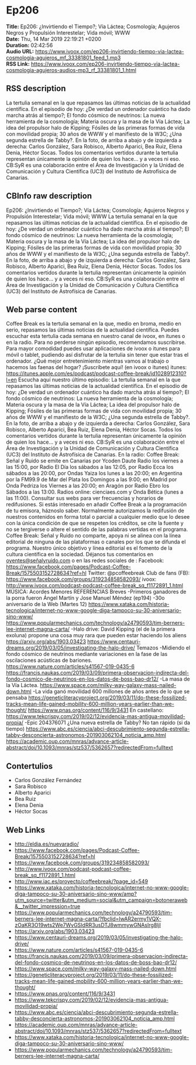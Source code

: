 # Ep206  
**Title:** Ep206: ¿Invirtiendo el Tiempo?; Vía Láctea; Cosmología; Agujeros Negros y Propulsión Interestelar; Vida móvil; WWW  
**Date:** Thu, 14 Mar 2019 22:19:21 +0200  
**Duration:** 02:42:56  
**Audio URL:** https://www.ivoox.com/ep206-invirtiendo-tiempo-via-lactea-cosmologia-agujeros_mf_33381801_feed_1.mp3  
**RSS Link:** https://www.ivoox.com/ep206-invirtiendo-tiempo-via-lactea-cosmologia-agujeros-audios-mp3_rf_33381801_1.html  

## RSS description
La tertulia semanal en la que repasamos las últimas noticias de la actualidad científica. En el episodio de hoy: ¿De verdad un ordenador cuántico ha dado marcha atrás al tiempo?; El fondo cósmico de neutrinos: La nueva herramienta de la cosmología; Materia oscura y la masa de la Vía Láctea; La idea del propulsor halo de Kipping; Fósiles de las primeras formas de vida con movilidad propia; 30 años de WWW y el manifiesto de la W3C; ¿Una segunda estrella de Tabby?. En la foto, de arriba a abajo y de izquierda a derecha: Carlos González, Sara Robisco, Alberto Aparici, Bea Ruiz, Elena Denia, Héctor Socas. Todos los comentarios vertidos durante la tertulia representan únicamente la opinión de quien los hace… y a veces ni eso. CB:SyR es una colaboración entre el Área de Investigación y la Unidad de Comunicación y Cultura Científica (UC3) del Instituto de Astrofísica de Canarias.

## CBInfo raw description
Ep206: ¿Invirtiendo el Tiempo?; Vía Láctea; Cosmología; Agujeros Negros y Propulsión Interestelar; Vida móvil; WWW
La tertulia semanal en la que repasamos las últimas noticias de la actualidad científica. En el episodio de hoy: ¿De verdad un ordenador cuántico ha dado marcha atrás al tiempo?; El fondo cósmico de neutrinos: La nueva herramienta de la cosmología; Materia oscura y la masa de la Vía Láctea; La idea del propulsor halo de Kipping; Fósiles de las primeras formas de vida con movilidad propia; 30 años de WWW y el manifiesto de la W3C; ¿Una segunda estrella de Tabby?. En la foto, de arriba a abajo y de izquierda a derecha: Carlos González, Sara Robisco, Alberto Aparici, Bea Ruiz, Elena Denia, Héctor Socas. Todos los comentarios vertidos durante la tertulia representan únicamente la opinión de quien los hace… y a veces ni eso. CB:SyR es una colaboración entre el Área de Investigación y la Unidad de Comunicación y Cultura Científica (UC3) del Instituto de Astrofísica de Canarias.


## Web parse content
Coffee Break es la tertulia semanal en la que, medio en broma, medio en serio, repasamos las últimas noticias de la actualidad científica. Puedes escuchar esta tertulia cada semana en nuestro canal de ivoox, en itunes o en la radio. Para no perderse ningún episodio, recomendamos suscribirse. Para mayor comodidad puedes usar aplicaciones de ivoox o itunes para móvil o tablet, pudiendo así disfrutar de la tertulia sin tener que estar tras el ordenador. ¿Qué mejor entretenimiento mientras vamos al trabajo o hacemos las faenas del hogar? ¡Suscríbete aquí! (en ivoox o itunes) itunes: https://itunes.apple.com/es/podcast/podcast-coffee-break/id1028912310?l=en Escucha aquí nuestro último episodio: La tertulia semanal en la que repasamos las últimas noticias de la actualidad científica. En el episodio de hoy: ¿De verdad un ordenador cuántico ha dado marcha atrás al tiempo?; El fondo cósmico de neutrinos: La nueva herramienta de la cosmología; Materia oscura y la masa de la Vía Láctea; La idea del propulsor halo de Kipping; Fósiles de las primeras formas de vida con movilidad propia; 30 años de WWW y el manifiesto de la W3C; ¿Una segunda estrella de Tabby?. En la foto, de arriba a abajo y de izquierda a derecha: Carlos González, Sara Robisco, Alberto Aparici, Bea Ruiz, Elena Denia, Héctor Socas. Todos los comentarios vertidos durante la tertulia representan únicamente la opinión de quien los hace… y a veces ni eso. CB:SyR es una colaboración entre el Área de Investigación y la Unidad de Comunicación y Cultura Científica (UC3) del Instituto de Astrofísica de Canarias. En la radio: Coffee Break: Señal y Ruido se emite en Canarias por Ycoden Daute Radio los viernes a las 15:00, por Radio El Día los sábados a las 12:05, por Radio Ecca los sábados a las 20:00, por Ondas Yaiza los lunes a las 20:00; en Argentina por la FM99.9 de Mar del Plata los Domingos a las 9:00; en Madrid por Onda Pedriza los Viernes a las 20:00; en Aragón por Radio Ebro los Sábados a las 13:00. Radios online: cienciaes.com y Onda Bética (lunes a las 11:00). Consultar sus webs para ver frecuencias y horarios de redifusiones. Si estás interesado en añadir Coffee Break a la programación de tu emisora, háznoslo saber. Normalmente autorizamos la redifusión de nuestros contenidos en forma total o parcial a cualquier medio que lo desee con la única condición de que se respeten los créditos, se cite la fuente y no se tergiverse o altere el sentido de las palabras vertidas en el programa. Coffee Break: Señal y Ruido no comparte, apoya ni se alinea con la línea editorial de ninguna de las plataformas o canales por los que se difunda el programa. Nuestro único objetivo y línea editorial es el fomento de la cultura científica en la sociedad. Déjanos tus comentarios en oyentes@señalyruido.com o en las redes sociales de : Facebook: https://www.facebook.com/pages/Podcast-Coffee-Break/1575503152728634?ref=hl Twitter: @pcoffeebreak Club de fans (FB): https://www.facebook.com/groups/319234858582093/ ivoox: http://www.ivoox.com/podcast-podcast-coffee-break_sq_f1172891_1.html MÚSICA: Acordes Menores REFERENCIAS Breves -Primeros ganadores de la porra fueron Ángel Martín y Jose Manuel Méndez (ep194) -30o aniversario de la Web (Martes 12) https://www.xataka.com/historia-tecnologica/internet-no-www-google-diga-tampoco-su-30-aniversario-sino-www/ https://www.popularmechanics.com/technology/a24790593/tim-berners-lee-internet-magna-carta/ -Halo drive: David Kipping (el de la primera exoluna) propone una cosa muy rara que pueden estar haciendo los aliens https://arxiv.org/abs/1903.03423 https://www.centauri-dreams.org/2019/03/05/investigating-the-halo-drive/ Temazos -Midiendo el fondo cósmico de neutrinos mediante variaciones en la fase de las oscilaciones acústicas de bariones. https://www.nature.com/articles/s41567-019-0435-6 https://francis.naukas.com/2019/03/09/primera-observacion-indirecta-del-fondo-cosmico-de-neutrinos-en-los-datos-de-boss-bao-dr12/ -La masa de la Vía Láctea. https://www.space.com/milky-way-galaxy-mass-nailed-down.html -La vida ganó movilidad 600 millones de años antes de lo que se pensaba https://geneticliteracyproject.org/2019/03/11/do-these-fossilized-tracks-mean-life-gained-mobility-600-million-years-earlier-than-we-thought/ https://www.pnas.org/content/116/9/3431 En castellano: https://www.tekcrispy.com/2019/02/12/evidencia-mas-antigua-movilidad-propia/ -Epic 204376071 ¿Una nueva estrella de Tabby? No tan rápido (si da tiempo) https://www.abc.es/ciencia/abci-descubrimiento-segunda-estrella-tabby-desconcierta-astronomos-201903062104_noticia_amp.html https://academic.oup.com/mnras/advance-article-abstract/doi/10.1093/mnras/stz537/5362657?redirectedFrom=fulltext

## Contertulios
- Carlos González Fernández
- Sara Robisco
- Alberto Aparici
- Bea Ruiz
- Elena Denia
- Héctor Socas
## Web Links
- http://eldia.es/nuevaradio/
- https://www.facebook.com/pages/Podcast-Coffee-Break/1575503152728634?ref=hl
- https://www.facebook.com/groups/319234858582093/
- http://www.ivoox.com/podcast-podcast-coffee-break_sq_f1172891_1.html
- http://www.iac.es/proyecto/coffeebreak/?page_id=549
- https://www.xataka.com/historia-tecnologica/internet-no-www-google-diga-tampoco-su-30-aniversario-sino-www/amp?utm_source=twitter&utm_medium=social&utm_campaign=botoneraweb&__twitter_impression=true
- https://www.popularmechanics.com/technology/a24790593/tim-berners-lee-internet-magna-carta/?fbclid=IwAR2ermy1VQX-zOaKR3O19wts2We7WvGSIdRR3usDTJ8wmmywGNAsIrg8ljI
- https://arxiv.org/abs/1903.03423
- https://www.centauri-dreams.org/2019/03/05/investigating-the-halo-drive/
- https://www.nature.com/articles/s41567-019-0435-6
- https://francis.naukas.com/2019/03/09/primera-observacion-indirecta-del-fondo-cosmico-de-neutrinos-en-los-datos-de-boss-bao-dr12/
- https://www.space.com/milky-way-galaxy-mass-nailed-down.html
- https://geneticliteracyproject.org/2019/03/11/do-these-fossilized-tracks-mean-life-gained-mobility-600-million-years-earlier-than-we-thought/
- https://www.pnas.org/content/116/9/3431
- https://www.tekcrispy.com/2019/02/12/evidencia-mas-antigua-movilidad-propia/
- https://www.abc.es/ciencia/abci-descubrimiento-segunda-estrella-tabby-desconcierta-astronomos-201903062104_noticia_amp.html
- https://academic.oup.com/mnras/advance-article-abstract/doi/10.1093/mnras/stz537/5362657?redirectedFrom=fulltext
- https://www.xataka.com/historia-tecnologica/internet-no-www-google-diga-tampoco-su-30-aniversario-sino-www/
- https://www.popularmechanics.com/technology/a24790593/tim-berners-lee-internet-magna-carta/